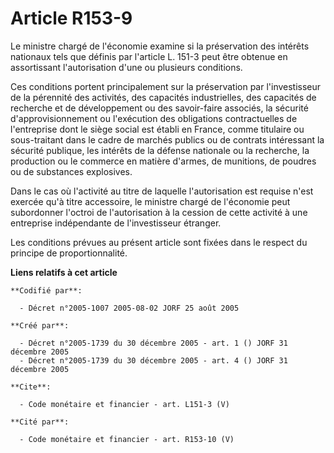 # Article R153-9

Le ministre chargé de l'économie examine si la préservation des intérêts nationaux tels que définis par l'article L. 151-3
peut être obtenue en assortissant l'autorisation d'une ou plusieurs conditions. 

Ces conditions portent principalement sur la préservation par l'investisseur de la pérennité des activités, des capacités
industrielles, des capacités de recherche et de développement ou des savoir-faire associés, la sécurité d'approvisionnement
ou l'exécution des obligations contractuelles de l'entreprise dont le siège social est établi en France, comme titulaire ou
sous-traitant dans le cadre de marchés publics ou de contrats intéressant la sécurité publique, les intérêts de la défense
nationale ou la recherche, la production ou le commerce en matière d'armes, de munitions, de poudres ou de substances
explosives. 

Dans le cas où l'activité au titre de laquelle l'autorisation est requise n'est exercée qu'à titre accessoire, le ministre
chargé de l'économie peut subordonner l'octroi de l'autorisation à la cession de cette activité à une entreprise indépendante
de l'investisseur étranger. 

Les conditions prévues au présent article sont fixées dans le respect du principe de proportionnalité.

**Liens relatifs à cet article**

	**Codifié par**:

	  - Décret n°2005-1007 2005-08-02 JORF 25 août 2005

	**Créé par**:

	  - Décret n°2005-1739 du 30 décembre 2005 - art. 1 () JORF 31 décembre 2005
	  - Décret n°2005-1739 du 30 décembre 2005 - art. 4 () JORF 31 décembre 2005

	**Cite**:

	  - Code monétaire et financier - art. L151-3 (V)

	**Cité par**:

	  - Code monétaire et financier - art. R153-10 (V)
